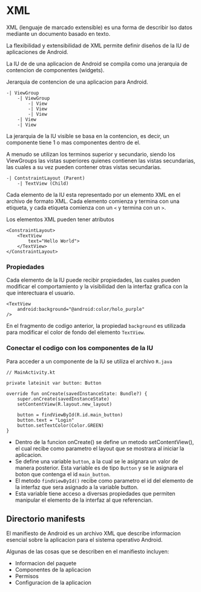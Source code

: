 # XML

XML (lenguaje de marcado extensible) es una forma de describir lso datos mediante un documento basado en texto.

La flexibilidad y extensibilidad de XML permite definir diseños de la IU de aplicaciones de Android.

La IU de de una aplicacion de Android se compila como una jerarquia de contencion de componentes (widgets).

Jerarquia de contencion de una aplicacion para Android.

    -| ViewGroup
        -| ViewGroup
            -| View
            -| View
            -| View
        -| View
        -| View

La jerarquia de la IU visible se basa en la contencion, es decir, un componente tiene 1 o mas componentes dentro de el.

A menudo se utilizan los terminos superior y secundario, siendo los ViewGroups las vistas superiores quienes contienen las vistas secundarias, las cuales a su vez pueden contener otras vistas secundarias.

    -| ContstraintLayout (Parent)
        -| TextView (Child)

Cada elemento de la IU esta representado por un elemento XML en el archivo de formato XML. Cada elemento comienza y termina con una etiqueta, y cada etiqueta comienza con un `<` y termina con un `>`.

Los elementos XML pueden tener atributos

    <ConstraintLayout>
        <TextView
            text="Hello World">
        </TextView>
    </ConstraintLayout>

### Propiedades

Cada elemento de la IU puede recibir propiedades, las cuales pueden modificar el comportamiento y la visibilidad den la interfaz grafica con la que interectuara el usuario.

    <TextView
        android:background="@android:color/holo_purple"
    />

En el fragmento de codigo anterior, la propiedad `background` es utilizada para modificar el color de fondo del elemento `TextView`.

### Conectar el codigo con los componentes de la IU

Para acceder a un componente de la IU se utiliza el archivo `R.java`

    // MainActivity.kt

    private lateinit var button: Button

    override fun onCreate(savedInstanceState: Bundle?) {
        super.onCreate(savedInstanceState)
        setContentView(R.layout.new_layout)

        button = findViewById(R.id.main_button)
        button.text = "Login"
        button.setTextColor(Color.GREEN)
    }

- Dentro de la funcion onCreate() se define un metodo setContentView(), el cual recibe como parametro el layout que se mostrara al iniciar la aplicacion.
- Se define una variable `button`, a la cual se le asignara un valor de manera posterior. Esta variable es de tipo `Button` y se le asignara el boton que contenga el id `main_button`.
- El metodo `findViewById()` recibe como parametro el id del elemento de la interfaz que sera asignado a la variable button.
- Esta variable tiene acceso a diversas propiedades que permiten manipular el elemento de la interfaz al que referencian.

## Directorio manifests

El manifiesto de Android es un archivo XML que describe informacion esencial sobre la aplicacion para el sistema operativo Android.

Algunas de las cosas que se describen en el manifiesto incluyen:
- Informacion del paquete
- Componentes de la aplicacion
- Permisos
- Configuracion de la aplicacion